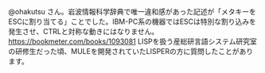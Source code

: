 @ohakutsu さん。岩波情報科学辞典で唯一違和感があった記述が「メタキーをESCに割り当てる」ことでした。IBM-PC系の機器ではESCは特別な割り込みを発生させ、CTRLと対称な動きにはなりません。https://bookmeter.com/books/1093081 LISPを扱う産総研言語システム研究室の研修生だった頃、MULEを開発されていたLISPERの方に質問したことがあります。
